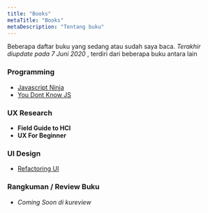 ```yaml
---
title: "Books"
metaTitle: "Books"
metaDescription: "Tentang buku"
---
```


Beberapa daftar buku yang sedang atau sudah saya baca. *Terakhir diupdate pada 7 Juni 2020* , terdiri dari beberapa buku antara lain 

### Programming
- [Javascript Ninja](https://www.manning.com/books/secrets-of-the-javascript-ninja)
- [You Dont Know JS](https://github.com/getify/You-Dont-Know-JS)

### UX Research
- **Field Guide to HCI**
- **UX For Beginner**

### UI Design
- [Refactoring UI](https://refactoringui.com/) 

### Rangkuman / Review Buku 
- *Coming Soon di kureview*